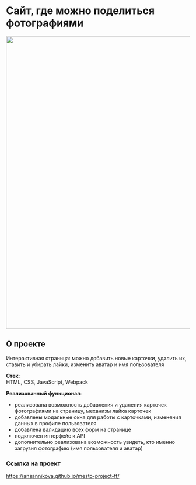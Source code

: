 # Сайт, где можно поделиться фотографиями
<div align="center"><img src='https://github.com/AnSannikova/mesto-project-ff/assets/104262582/74498b5f-5df5-46f2-87ff-0a35167170de' width='800' /></div>


## О проекте
Интерактивная страница: можно добавить новые карточки, удалить их, ставить и убирать лайки, изменить аватар и имя пользователя 

**Стек**:  
HTML, CSS, JavaScript, Webpack


**Реализованный функционал**:
- реализована возможность добавления и удаления карточек фотографиями на страницу, механизм лайка карточек
- добавлены модальные окна для работы с карточками, изменения данных в профиле пользователя
- добавлена валидацию всех форм на странице
- подключен интерфейс к API
- дополнительно реализована возможность увидеть, кто именно загрузил фотографию (имя пользователя и аватар)

### Ссылка на проект

https://ansannikova.github.io/mesto-project-ff/

